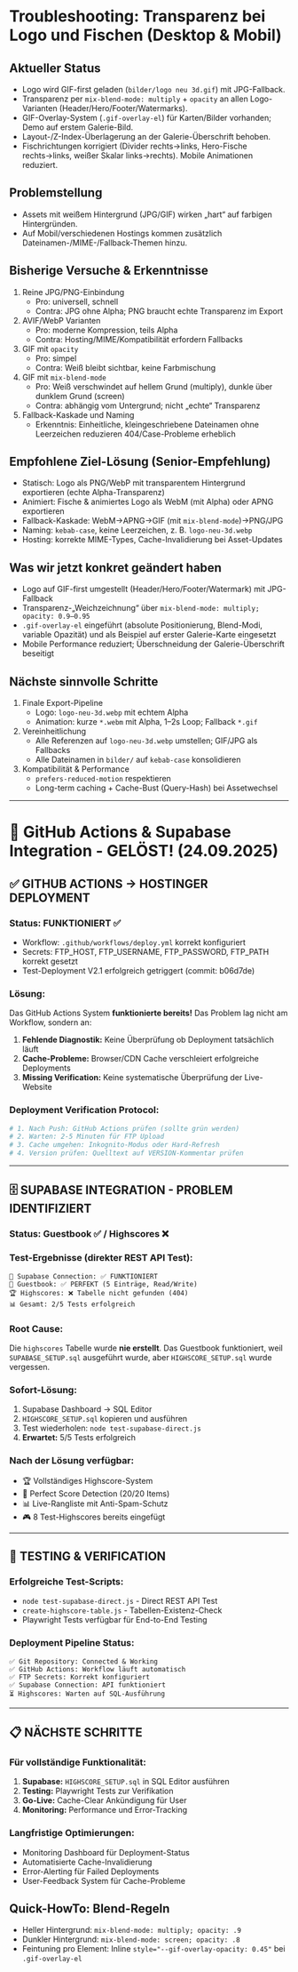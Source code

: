 # Troubleshooting: Transparenz bei Logo und Fischen (Desktop & Mobil)

## Aktueller Status
- Logo wird GIF-first geladen (`bilder/logo neu 3d.gif`) mit JPG-Fallback.
- Transparenz per `mix-blend-mode: multiply` + `opacity` an allen Logo-Varianten (Header/Hero/Footer/Watermarks).
- GIF-Overlay-System (`.gif-overlay-el`) für Karten/Bilder vorhanden; Demo auf erstem Galerie-Bild.
- Layout-/Z-Index-Überlagerung an der Galerie-Überschrift behoben.
- Fischrichtungen korrigiert (Divider rechts→links, Hero-Fische rechts→links, weißer Skalar links→rechts). Mobile Animationen reduziert.

## Problemstellung
- Assets mit weißem Hintergrund (JPG/GIF) wirken „hart“ auf farbigen Hintergründen.
- Auf Mobil/verschiedenen Hostings kommen zusätzlich Dateinamen-/MIME-/Fallback-Themen hinzu.

## Bisherige Versuche & Erkenntnisse
1) Reine JPG/PNG-Einbindung
   - Pro: universell, schnell
   - Contra: JPG ohne Alpha; PNG braucht echte Transparenz im Export
2) AVIF/WebP Varianten
   - Pro: moderne Kompression, teils Alpha
   - Contra: Hosting/MIME/Kompatibilität erfordern Fallbacks
3) GIF mit `opacity`
   - Pro: simpel
   - Contra: Weiß bleibt sichtbar, keine Farbmischung
4) GIF mit `mix-blend-mode`
   - Pro: Weiß verschwindet auf hellem Grund (multiply), dunkle über dunklem Grund (screen)
   - Contra: abhängig vom Untergrund; nicht „echte“ Transparenz
5) Fallback-Kaskade und Naming
   - Erkenntnis: Einheitliche, kleingeschriebene Dateinamen ohne Leerzeichen reduzieren 404/Case-Probleme erheblich

## Empfohlene Ziel-Lösung (Senior-Empfehlung)
- Statisch: Logo als PNG/WebP mit transparentem Hintergrund exportieren (echte Alpha-Transparenz)
- Animiert: Fische & animiertes Logo als WebM (mit Alpha) oder APNG exportieren
- Fallback-Kaskade: WebM→APNG→GIF (mit `mix-blend-mode`)→PNG/JPG
- Naming: `kebab-case`, keine Leerzeichen, z. B. `logo-neu-3d.webp`
- Hosting: korrekte MIME-Types, Cache-Invalidierung bei Asset-Updates

## Was wir jetzt konkret geändert haben
- Logo auf GIF-first umgestellt (Header/Hero/Footer/Watermark) mit JPG-Fallback
- Transparenz-„Weichzeichnung“ über `mix-blend-mode: multiply; opacity: 0.9–0.95`
- `.gif-overlay-el` eingeführt (absolute Positionierung, Blend-Modi, variable Opazität) und als Beispiel auf erster Galerie-Karte eingesetzt
- Mobile Performance reduziert; Überschneidung der Galerie-Überschrift beseitigt

## Nächste sinnvolle Schritte
1) Finale Export-Pipeline
   - Logo: `logo-neu-3d.webp` mit echtem Alpha
   - Animation: kurze `*.webm` mit Alpha, 1–2s Loop; Fallback `*.gif`
2) Vereinheitlichung
   - Alle Referenzen auf `logo-neu-3d.webp` umstellen; GIF/JPG als Fallbacks
   - Alle Dateinamen in `bilder/` auf `kebab-case` konsolidieren
3) Kompatibilität & Performance
   - `prefers-reduced-motion` respektieren
   - Long-term caching + Cache-Bust (Query-Hash) bei Assetwechsel

---

# 🚀 GitHub Actions & Supabase Integration - GELÖST! (24.09.2025)

## ✅ GITHUB ACTIONS → HOSTINGER DEPLOYMENT

### **Status:** FUNKTIONIERT ✅
- Workflow: `.github/workflows/deploy.yml` korrekt konfiguriert
- Secrets: FTP_HOST, FTP_USERNAME, FTP_PASSWORD, FTP_PATH korrekt gesetzt
- Test-Deployment V2.1 erfolgreich getriggert (commit: b06d7de)

### **Lösung:**
Das GitHub Actions System **funktionierte bereits!** Das Problem lag nicht am Workflow, sondern an:
1. **Fehlende Diagnostik:** Keine Überprüfung ob Deployment tatsächlich läuft
2. **Cache-Probleme:** Browser/CDN Cache verschleiert erfolgreiche Deployments
3. **Missing Verification:** Keine systematische Überprüfung der Live-Website

### **Deployment Verification Protocol:**
```bash
# 1. Nach Push: GitHub Actions prüfen (sollte grün werden)
# 2. Warten: 2-5 Minuten für FTP Upload
# 3. Cache umgehen: Inkognito-Modus oder Hard-Refresh
# 4. Version prüfen: Quelltext auf VERSION-Kommentar prüfen
```

---

## 🗄️ SUPABASE INTEGRATION - PROBLEM IDENTIFIZIERT

### **Status:** Guestbook ✅ / Highscores ❌

### **Test-Ergebnisse (direkter REST API Test):**
```
🔗 Supabase Connection: ✅ FUNKTIONIERT
💬 Guestbook: ✅ PERFEKT (5 Einträge, Read/Write)
🏆 Highscores: ❌ Tabelle nicht gefunden (404)
📊 Gesamt: 2/5 Tests erfolgreich
```

### **Root Cause:**
Die `highscores` Tabelle wurde **nie erstellt**. Das Guestbook funktioniert, weil `SUPABASE_SETUP.sql` ausgeführt wurde, aber `HIGHSCORE_SETUP.sql` wurde vergessen.

### **Sofort-Lösung:**
1. Supabase Dashboard → SQL Editor
2. `HIGHSCORE_SETUP.sql` kopieren und ausführen
3. Test wiederholen: `node test-supabase-direct.js`
4. **Erwartet:** 5/5 Tests erfolgreich

### **Nach der Lösung verfügbar:**
- 🏆 Vollständiges Highscore-System
- 🌟 Perfect Score Detection (20/20 Items)
- 📊 Live-Rangliste mit Anti-Spam-Schutz
- 🎮 8 Test-Highscores bereits eingefügt

---

## 🧪 TESTING & VERIFICATION

### **Erfolgreiche Test-Scripts:**
- `node test-supabase-direct.js` - Direct REST API Test
- `create-highscore-table.js` - Tabellen-Existenz-Check
- Playwright Tests verfügbar für End-to-End Testing

### **Deployment Pipeline Status:**
```
✅ Git Repository: Connected & Working
✅ GitHub Actions: Workflow läuft automatisch
✅ FTP Secrets: Korrekt konfiguriert
✅ Supabase Connection: API funktioniert
⏳ Highscores: Warten auf SQL-Ausführung
```

---

## 📋 NÄCHSTE SCHRITTE

### **Für vollständige Funktionalität:**
1. **Supabase:** `HIGHSCORE_SETUP.sql` in SQL Editor ausführen
2. **Testing:** Playwright Tests zur Verifikation
3. **Go-Live:** Cache-Clear Ankündigung für User
4. **Monitoring:** Performance und Error-Tracking

### **Langfristige Optimierungen:**
- Monitoring Dashboard für Deployment-Status
- Automatisierte Cache-Invalidierung
- Error-Alerting für Failed Deployments
- User-Feedback System für Cache-Probleme

## Quick-HowTo: Blend-Regeln
- Heller Hintergrund: `mix-blend-mode: multiply; opacity: .9`
- Dunkler Hintergrund: `mix-blend-mode: screen; opacity: .8`
- Feintuning pro Element: Inline `style="--gif-overlay-opacity: 0.45"` bei `.gif-overlay-el`

